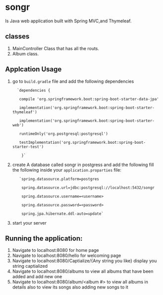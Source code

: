 # songr

Is Java web application built with  Spring MVC,and Thymeleaf.

## classes 
1. MainController Class that has all the routs.
2. Album class.

## Applcation Usage

1. go to `build.gradle` file and add the following dependencies

         `dependencies {

          compile 'org.springframework.boot:spring-boot-starter-data-jpa'

          implementation('org.springframework.boot:spring-boot-starter-thymeleaf')

          implementation('org.springframework.boot:spring-boot-starter-web')

          runtimeOnly('org.postgresql:postgresql')

          testImplementation('org.springframework.boot:spring-boot-starter-test')

           }`

2. create A database called songr in postgress and add the following fill the following inside your `application.proparties` file:
   
          `spring.datasource.platform=postgres

           spring.datasource.url=jdbc:postgresql://localhost:5432/songr

           spring.datasource.username=<username>

           spring.datasource.password=<password>

           spring.jpa.hibernate.ddl-auto=update`
     
3. start your server 

## Running the application:

1. Navigate to localhost:8080 for home page
2. Navigate to localhost:8080/hello for welcoming page 
3. Navigate to localhost:8080/Captialize/{Any string you like} display you string captialized 
4. Navigate to localhost:8080/albums to view all albums that have been added and add new one
5. Navigate to localhost:8080/album/<album #> to view all albums in details also to view its songs also adding new songs to it
